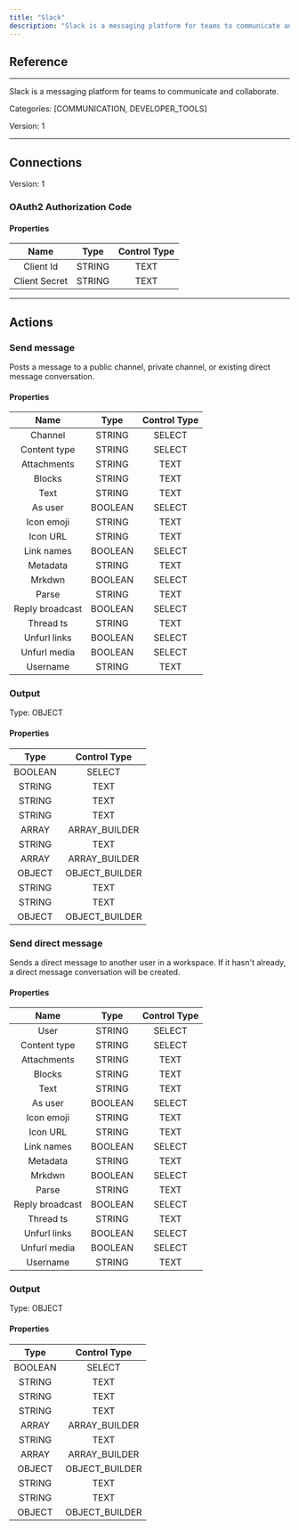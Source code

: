 ```yaml
---
title: "Slack"
description: "Slack is a messaging platform for teams to communicate and collaborate."
---
```

## Reference
<hr />

Slack is a messaging platform for teams to communicate and collaborate.


Categories: [COMMUNICATION, DEVELOPER_TOOLS]


Version: 1

<hr />



## Connections

Version: 1


### OAuth2 Authorization Code

#### Properties

|      Name      |     Type     |     Control Type     |
|:--------------:|:------------:|:--------------------:|
| Client Id | STRING | TEXT  |
| Client Secret | STRING | TEXT  |





<hr />





## Actions


### Send message
Posts a message to a public channel, private channel, or existing direct message conversation.

#### Properties

|      Name      |     Type     |     Control Type     |
|:--------------:|:------------:|:--------------------:|
| Channel | STRING | SELECT  |
| Content type | STRING | SELECT  |
| Attachments | STRING | TEXT  |
| Blocks | STRING | TEXT  |
| Text | STRING | TEXT  |
| As user | BOOLEAN | SELECT  |
| Icon emoji | STRING | TEXT  |
| Icon URL | STRING | TEXT  |
| Link names | BOOLEAN | SELECT  |
| Metadata | STRING | TEXT  |
| Mrkdwn | BOOLEAN | SELECT  |
| Parse | STRING | TEXT  |
| Reply broadcast | BOOLEAN | SELECT  |
| Thread ts | STRING | TEXT  |
| Unfurl links | BOOLEAN | SELECT  |
| Unfurl media | BOOLEAN | SELECT  |
| Username | STRING | TEXT  |


### Output



Type: OBJECT

#### Properties

|     Type     |     Control Type     |
|:------------:|:--------------------:|
| BOOLEAN | SELECT  |
| STRING | TEXT  |
| STRING | TEXT  |
| STRING | TEXT  |
| ARRAY | ARRAY_BUILDER  |
| STRING | TEXT  |
| ARRAY | ARRAY_BUILDER  |
| OBJECT | OBJECT_BUILDER  |
| STRING | TEXT  |
| STRING | TEXT  |
| OBJECT | OBJECT_BUILDER  |





### Send direct message
Sends a direct message to another user in a workspace. If it hasn't already, a direct message conversation will be created.

#### Properties

|      Name      |     Type     |     Control Type     |
|:--------------:|:------------:|:--------------------:|
| User | STRING | SELECT  |
| Content type | STRING | SELECT  |
| Attachments | STRING | TEXT  |
| Blocks | STRING | TEXT  |
| Text | STRING | TEXT  |
| As user | BOOLEAN | SELECT  |
| Icon emoji | STRING | TEXT  |
| Icon URL | STRING | TEXT  |
| Link names | BOOLEAN | SELECT  |
| Metadata | STRING | TEXT  |
| Mrkdwn | BOOLEAN | SELECT  |
| Parse | STRING | TEXT  |
| Reply broadcast | BOOLEAN | SELECT  |
| Thread ts | STRING | TEXT  |
| Unfurl links | BOOLEAN | SELECT  |
| Unfurl media | BOOLEAN | SELECT  |
| Username | STRING | TEXT  |


### Output



Type: OBJECT

#### Properties

|     Type     |     Control Type     |
|:------------:|:--------------------:|
| BOOLEAN | SELECT  |
| STRING | TEXT  |
| STRING | TEXT  |
| STRING | TEXT  |
| ARRAY | ARRAY_BUILDER  |
| STRING | TEXT  |
| ARRAY | ARRAY_BUILDER  |
| OBJECT | OBJECT_BUILDER  |
| STRING | TEXT  |
| STRING | TEXT  |
| OBJECT | OBJECT_BUILDER  |





